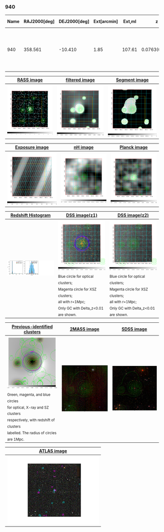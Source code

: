 <div STYLE="page-break-after: always;"></div>

### 940

|Name|RAJ2000[deg]|DEJ2000[deg] |Ext[arcmin]| Ext,ml | z | z_src| C|GC(XSZ,Delta_z<0.01)| GC(OPT,Delta_z<0.01)|GC| R_sig[arcmin] | R500[arcmin] | R500[Mpc]| CRsig[c/s] | CR500[c/s] |L500[1E44 erg/s]|F500[1E-12 erg/s/cm^2]| M500[1E14 Msun]|Tx[keV]|Cnt_sig|Beta|Rc[arcmin]|Comment|Alias|
|---|---|---|---|---|---|------|---|--------|---------|----------|---|---|---|---|---|---|---|---|---|---|---|---|---|---|
|940| 358.561| -10.410| 1.85| 107.61| 0.0763(0.005)| z1, z_xsz| B| F20, L03, MCXC, PSZ2, Tar, XB| A, N, W| A, F20, L03, MCXC, N, PSZ2, Tar, W, XB| 24.700| 11.639| 1.010| 0.644(0.074)| 0.592(0.068)| 1.607(0.100)| 11.249(0.698)| 3.15(0.10)| 4.45(0.09)| 224.4| 0.555(-0.023+0.026)| 1.990(-0.319+0.347)| -| k184|

|[RASS image](../image/940/940_img.pdf)|[filtered image](../image/940/940_fil.pdf)|[Segment image](../image/940/940_seg.pdf)|
|-------------------|--------------------|-------------------|
| <img src="../image/940/940_img.png" width="300">  | <img src="../image/940/940_fil.png" width="300">   | <img src="../image/940/940_seg.png" width="300">  |

|[Exposure image](../image/940/940_mex.pdf)| [nH image](../image/940/940_nh.pdf)| [Planck image](../image/940/940_p.pdf)|
|-------------------|--------------------|-------------------|
|<img src="../image/940/940_mex.png" width="300">   | <img src="../image/940/940_nh.png" width="300">    | <img src="../image/940/940_p.png" width="300"> |

|[Redshift Histogram](../image/940/940_zg.pdf) | [DSS image(z1)](../image/940/940_dss_z1.pdf)      |  [DSS image(z2)](../image/940/940_dss_z2.pdf)    |
|-------------------|--------------------|-------------------|
|<img src="../image/940/940_zg.png" width="300"> |<img src="../image/940/940_dss_z1.png" width="300"> <sub><br>Blue circle for optical clusters; <br>Magenta circle for XSZ clusters; <br>all with r=1Mpc; <br>Only GC with Delta_z<0.01 are shown. </sub>| <img src="../image/940/940_dss_z2.png" width="300"><sub><br>Blue circle for optical clusters; <br>Magenta circle for XSZ clusters; <br>all with r=1Mpc; <br>Only GC with Delta_z<0.01 are shown. </sub> |

|[Previous-identified clusters](../image/940/940_gc.pdf) | [2MASS image](../image/940/940_2mass.pdf)      |[SDSS image](../image/940/940_sdss.pdf)   |
|-------------------|-------------------|-------------------|
|<img src=../image/940/940_gc.png width="300"> <br><sub>Green, magenta, and blue circles <br>for optical, X-ray and SZ clusters <br>respectively, with redshift of clusters <br>labelled. The radius of circles <br>are 1Mpc.</sub>|<img src="../image/940/940_2mass.png" width="300">  | <img src="../image/940/940_sdss.png" width="300">  |

|[ATLAS image](../image/940/940_s.pdf)        |
|-------------------|
| <img src="../image/940/940_s.png" width="300">  |
